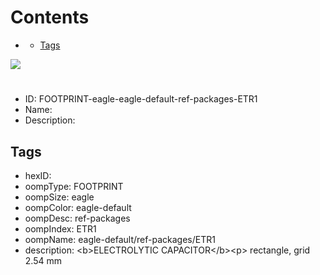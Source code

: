



Contents
========

* [](#)
	* [Tags](#tags)
  
![][im]
# 

- ID: FOOTPRINT-eagle-eagle-default-ref-packages-ETR1
- Name: 
- Description: 

## Tags

- hexID: 
- oompType: FOOTPRINT
- oompSize: eagle
- oompColor: eagle-default
- oompDesc: ref-packages
- oompIndex: ETR1
- oompName: eagle-default/ref-packages/ETR1
- description: &lt;b&gt;ELECTROLYTIC CAPACITOR&lt;/b&gt;&lt;p&gt;&#xD;
rectangle, grid 2.54 mm



[im]: image.png
